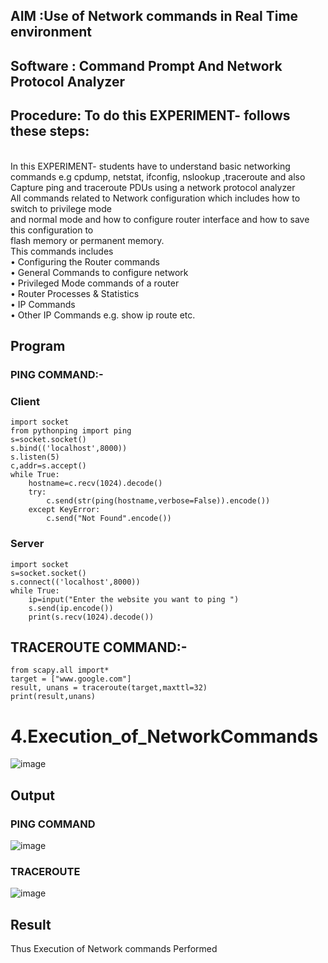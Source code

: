 
## AIM :Use of Network commands in Real Time environment
## Software : Command Prompt And Network Protocol Analyzer
## Procedure: To do this EXPERIMENT- follows these steps:
<BR>
In this EXPERIMENT- students have to understand basic networking commands e.g cpdump, netstat, ifconfig, nslookup ,traceroute and also Capture ping and traceroute PDUs using a network protocol analyzer 
<BR>
All commands related to Network configuration which includes how to switch to privilege mode
<BR>
and normal mode and how to configure router interface and how to save this configuration to
<BR>
flash memory or permanent memory.
<BR>
This commands includes
<BR>
• Configuring the Router commands
<BR>
• General Commands to configure network
<BR>
• Privileged Mode commands of a router 
<BR>
• Router Processes & Statistics
<BR>
• IP Commands
<BR>
• Other IP Commands e.g. show ip route etc.
<BR>

## Program

### PING COMMAND:-

### Client

```
import socket
from pythonping import ping
s=socket.socket()
s.bind(('localhost',8000))
s.listen(5)
c,addr=s.accept()
while True:
    hostname=c.recv(1024).decode()
    try:
        c.send(str(ping(hostname,verbose=False)).encode())
    except KeyError:
        c.send("Not Found".encode())
```

### Server

```
import socket
s=socket.socket()
s.connect(('localhost',8000))
while True:
    ip=input("Enter the website you want to ping ")
    s.send(ip.encode())
    print(s.recv(1024).decode())
```

## TRACEROUTE COMMAND:-

```
from scapy.all import* 
target = ["www.google.com"] 
result, unans = traceroute(target,maxttl=32) 
print(result,unans)
```

# 4.Execution_of_NetworkCommands

![image](https://github.com/user-attachments/assets/81063b08-998a-458e-95e2-1fb15f860210)

## Output

### PING COMMAND

![image](https://github.com/user-attachments/assets/e5da70c9-b535-4eee-b6ff-0577bcbce51c)

### TRACEROUTE

![image](https://github.com/user-attachments/assets/2c19d6e2-0335-4039-9959-567c2e3abe34)




## Result
Thus Execution of Network commands Performed 
